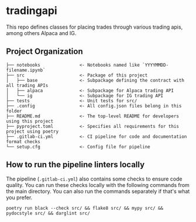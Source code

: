 # tradingapi

This repo defines classes for placing trades through various trading apis, among others
Alpaca and IG.

## Project Organization

```
├── notebooks               <- Notebooks named like `YYYYMMDD-filename.ipynb`
├── src                     <- Package of this project
│   ├── base                <- Subpackage defining the contract with all trading APIs
│   ├── alpaca              <- Subpackage for Alpaca trading API
│   └── ig                  <- Subpackage for IG trading API
├── tests                   <- Unit tests for src/
├── .config                 <- All config.json files belong in this folder
├── README.md               <- The top-level README for developers using this project
├── pyproject.toml          <- Specifies all requirements for this project using poetry
├── .gitlab-ci.yml          <- CI pipeline for code and documentation format checks
└── setup.cfg               <- Config file for pipeline
```

## How to run the pipeline linters locally

The pipeline (`.gitlab-ci.yml`) also contains some checks to ensure code quality. You can run these checks locally with the following commands from the main directory. You can also run the commands separately if that's what you prefer.

```shell
poetry run black --check src/ && flake8 src/ && mypy src/ && pydocstyle src/ && darglint src/
```
